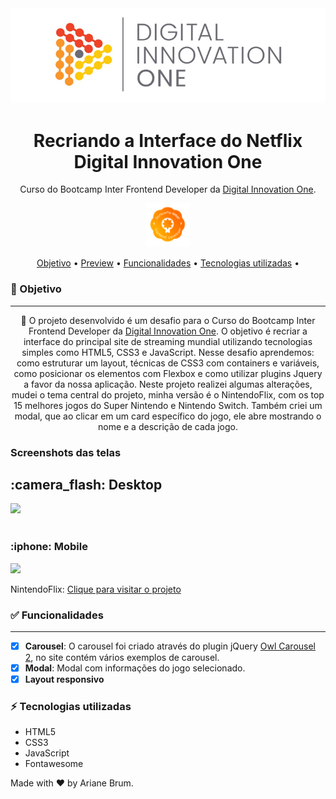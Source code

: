 <div align="center">
<img src="assets/dio.png" alt="DIO" title="Digital Innovation One">

<h1 align="center">Recriando a Interface do Netflix<br>Digital Innovation One</h1>

Curso do Bootcamp Inter Frontend Developer da [Digital Innovation One](https://web.dio.me/home).

<img src="assets/badge-curso.png" title="Badge" width="70" height="70">

<p align="center">
 <a href="#objetivo">Objetivo</a> •
 <a href="#preview">Preview</a> •
 <a href="#funcionalidades">Funcionalidades</a> • 
 <a href="#tecnologias">Tecnologias utilizadas</a> • 
 
</p>
</div>
<h3 id="objetivo">🔖 Objetivo</h3>
<hr />
<p align="center">🚀 O projeto desenvolvido é um desafio para o  Curso do Bootcamp Inter Frontend Developer da <a href="https://web.dio.me/home" target="_blank">Digital Innovation One</a>. O objetivo é  recriar a interface do principal site de streaming mundial utilizando tecnologias simples como HTML5, CSS3 e JavaScript. Nesse desafio aprendemos: como estruturar um layout, técnicas de CSS3 com containers e variáveis, como posicionar os elementos com Flexbox e como utilizar plugins Jquery a favor da nossa aplicação. Neste projeto realizei algumas alterações, mudei o tema central do projeto, minha versão é o NintendoFlix, com os top 15 melhores jogos do Super Nintendo e Nintendo Switch. Também criei um modal, que ao clicar em um card específico do jogo, ele abre mostrando o nome e a descrição de cada jogo. 
</p>

<div>
  <h3 id="preview">Screenshots das telas</h3>
  <h2>:camera_flash: Desktop</h2>
  <img src="assets/desktop.gif" />
  <br><br>
  <h3 align="left" >:iphone: Mobile</h3>
  <img src="assets/mobile.gif"  />
</div>

<p>NintendoFlix:
  <a href="" target="_blank">Clique para visitar o projeto</a>
</p>

<h3 id="funcionalidades">✅ Funcionalidades</h3>
<hr />

- [x] **Carousel**: O carousel foi criado através do plugin jQuery [Owl Carousel 2](https://owlcarousel2.github.io/OwlCarousel2/), no site contém vários exemplos de carousel.
- [x] **Modal**: Modal com informações do jogo selecionado.
- [x] **Layout responsivo**

<h3 id="tecnologias">⚡ Tecnologias utilizadas</h3>

- HTML5
- CSS3
- JavaScript
- Fontawesome

Made with :hearts: by Ariane Brum.
